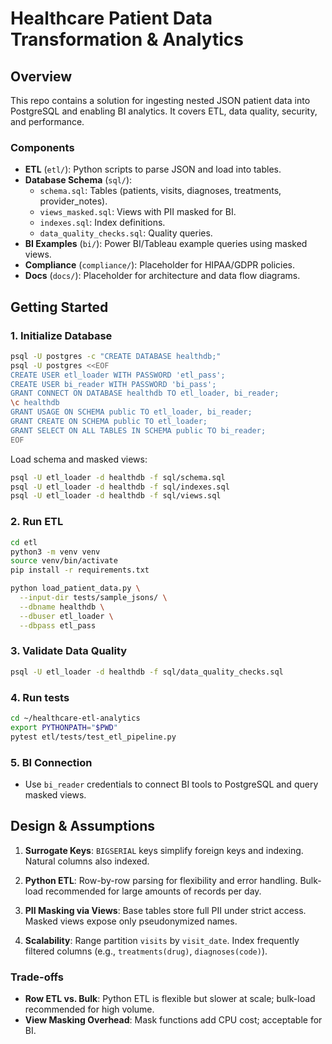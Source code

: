 # Healthcare Patient Data Transformation & Analytics

## Overview

This repo contains a solution for ingesting nested JSON patient data into PostgreSQL and enabling BI analytics. It covers ETL, data quality, security, and performance.

### Components

- **ETL** (`etl/`): Python scripts to parse JSON and load into tables.  
- **Database Schema** (`sql/`):  
  - `schema.sql`: Tables (patients, visits, diagnoses, treatments, provider_notes).  
  - `views_masked.sql`: Views with PII masked for BI.  
  - `indexes.sql`: Index definitions.  
  - `data_quality_checks.sql`: Quality queries.  
- **BI Examples** (`bi/`): Power BI/Tableau example queries using masked views.  
- **Compliance** (`compliance/`): Placeholder for HIPAA/GDPR policies.  
- **Docs** (`docs/`): Placeholder for architecture and data flow diagrams.

## Getting Started

### 1. Initialize Database

```bash
psql -U postgres -c "CREATE DATABASE healthdb;"
psql -U postgres <<EOF
CREATE USER etl_loader WITH PASSWORD 'etl_pass';
CREATE USER bi_reader WITH PASSWORD 'bi_pass';
GRANT CONNECT ON DATABASE healthdb TO etl_loader, bi_reader;
\c healthdb
GRANT USAGE ON SCHEMA public TO etl_loader, bi_reader;
GRANT CREATE ON SCHEMA public TO etl_loader;
GRANT SELECT ON ALL TABLES IN SCHEMA public TO bi_reader;
EOF
```

Load schema and masked views:

```bash
psql -U etl_loader -d healthdb -f sql/schema.sql
psql -U etl_loader -d healthdb -f sql/indexes.sql
psql -U etl_loader -d healthdb -f sql/views.sql
```

### 2. Run ETL

```bash
cd etl
python3 -m venv venv
source venv/bin/activate
pip install -r requirements.txt

python load_patient_data.py \
  --input-dir tests/sample_jsons/ \
  --dbname healthdb \
  --dbuser etl_loader \
  --dbpass etl_pass
```

### 3. Validate Data Quality

```bash
psql -U etl_loader -d healthdb -f sql/data_quality_checks.sql
```

### 4. Run tests

```bash
cd ~/healthcare-etl-analytics
export PYTHONPATH="$PWD"
pytest etl/tests/test_etl_pipeline.py
```

### 5. BI Connection

- Use `bi_reader` credentials to connect BI tools to PostgreSQL and query masked views.

## Design & Assumptions

1. **Surrogate Keys**: `BIGSERIAL` keys simplify foreign keys and indexing. Natural columns also indexed.

2. **Python ETL**: Row-by-row parsing for flexibility and error handling. Bulk-load recommended for large amounts of records per day.

3. **PII Masking via Views**: Base tables store full PII under strict access. Masked views expose only pseudonymized names.

4. **Scalability**: Range partition `visits` by `visit_date`. Index frequently filtered columns (e.g., `treatments(drug)`, `diagnoses(code)`).

### Trade-offs

- **Row ETL vs. Bulk**: Python ETL is flexible but slower at scale; bulk-load recommended for high volume.
- **View Masking Overhead**: Mask functions add CPU cost; acceptable for BI.
